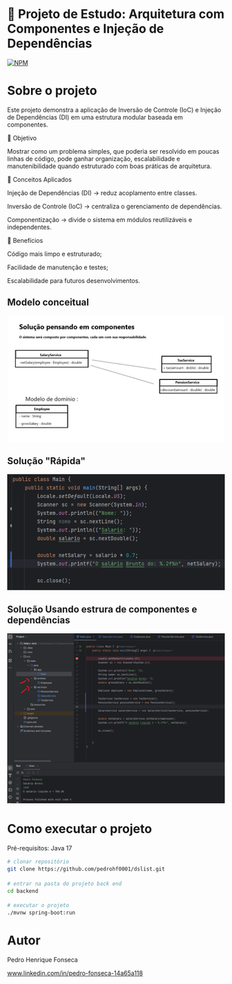 # 🚀 Projeto de Estudo: Arquitetura com Componentes e Injeção de Dependências
[![NPM](https://img.shields.io/npm/l/react)](https://github.com/pedrohf0001/Salary-java/blob/main/LICENSE) 

# Sobre o projeto

Este projeto demonstra a aplicação de Inversão de Controle (IoC) e Injeção de Dependências (DI) em uma estrutura modular baseada em componentes.

🎯 Objetivo

Mostrar como um problema simples, que poderia ser resolvido em poucas linhas de código, pode ganhar organização, escalabilidade e manutenibilidade quando estruturado com boas práticas de arquitetura.

🔑 Conceitos Aplicados

Injeção de Dependências (DI) → reduz acoplamento entre classes.

Inversão de Controle (IoC) → centraliza o gerenciamento de dependências.

Componentização → divide o sistema em módulos reutilizáveis e independentes.

🚀 Benefícios

Código mais limpo e estruturado;

Facilidade de manutenção e testes;

Escalabilidade para futuros desenvolvimentos.

## Modelo conceitual
![Modelo Conceitual](https://github.com/pedrohf0001/assets/blob/c6b3cebf1cfadab867c62086133abe575729661c/Componentes%20e%20inje%C3%A7%C3%A3o%20de%20depend%C3%AAncia.png)


## Solução "Rápida"
![Modelo Conceitual](https://github.com/pedrohf0001/assets/blob/1ffa74321f4214713cc4b83b4a3d4a313c745662/Salary-Java/Solu%C3%A7%C3%A3o%20Simples.png)

## Solução Usando estrura de componentes e dependências
![Modelo Conceitual](https://github.com/pedrohf0001/assets/blob/1ffa74321f4214713cc4b83b4a3d4a313c745662/Salary-Java/inje%C3%A7%C3%A3o%20de%20depencia%20-%20codigo.png)

# Como executar o projeto

Pré-requisitos: Java 17

```bash
# clonar repositório
git clone https://github.com/pedrohf0001/dslist.git

# entrar na pasta do projeto back end
cd backend

# executar o projeto
./mvnw spring-boot:run
```
# Autor

Pedro Henrique Fonseca

www.linkedin.com/in/pedro-fonseca-14a65a118



